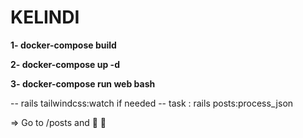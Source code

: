 # KELINDI

**1- docker-compose build**

**2- docker-compose up -d**

**3- docker-compose run web bash**

 -- rails tailwindcss:watch if needed
 -- task : rails posts:process_json

=> Go to /posts and 🤞 🙂
